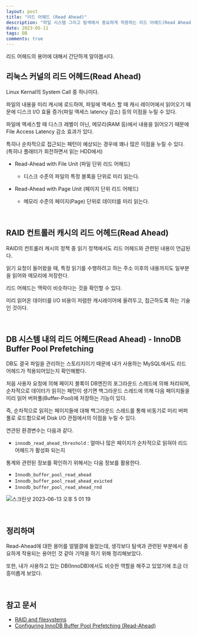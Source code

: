 ```yaml
---
layout: post
title: "리드 어헤드 (Read Ahead)"
description: "파일 시스템 그리고 탐색에서 중요하게 작용하는 리드 어헤드(Read Ahead) 용어에 대한 정리"
date: 2023-05-11
tags: DB
comments: true
---
```


리드 어헤드의 용어에 대해서 간단하게 알아봅시다.


## 리눅스 커널의 리드 어헤드(Read Ahead)

Linux Kernal의 System Call 중 하나이다.

파일의 내용을 미리 캐시에 로드하여, 파일에 액세스 할 때 캐시 레이어에서 읽어오기 때문에 디스크 I/O 효율 증가(파일 액세스 latency 감소) 등의 이점을 누릴 수 있다.

파일에 엑세스할 때 디스크 레벨이 아닌, 메모리(RAM 등)에서 내용을 읽어오기 때문에 File Access Latency 감소 효과가 있다.

특히나 순차적으로 접근되는 패턴이 예상되는 경우에 꽤나 많은 이점을 누릴 수 있다. (특히나 플래터가 회전하면서 읽는 HDD에서)

- Read-Ahead with File Unit (파일 단위 리드 어헤드)
    - 디스크 수준의 파일의 특정 블록을 단위로 미리 읽는다.

- Read-Ahead with Page Unit (페이지 단위 리드 어헤드)
    - 메모리 수준의 페이지(Page) 단위로 데이터를 미리 읽는다.

<br>

## RAID 컨트롤러 캐시의 리드 어헤드(Read Ahead)

RAID의 컨트롤러 캐시의 정책 중 읽기 정책에서도 리드 어헤드와 관련된 내용이 언급된다.

읽기 요청이 들어왔을 때, 특정 읽기를 수행하려고 하는 주소 이후의 내용까지도 일부분을 읽어와 메모리에 저장한다.

리드 어헤드는 맥락이 비슷하다는 것을 확인할 수 있다.

미리 읽어온 데이터를 I/O 비용이 저렴한 캐시레이어에 올려두고, 접근하도록 하는 기술인 것이다.

<br>

## DB 시스템 내의 리드 어헤드(Read Ahead) - InnoDB Buffer Pool Prefetching

DB도 결국 파일을 관리하는 스토리지이기 때문에 내가 사용하는 MySQL에서도 리드 어헤드가 적용되어있는지 확인해봤다.

처음 사용자 요청에 의해 페이지 블록이 DB엔진의 포그라운드 스레드에 의해 처리되며, 순차적으로 데이터가 읽히는 패턴이 생기면 백그라운드 스레드에 의해 다음 페이지들을 미리 읽어 버퍼풀(Buffer-Pool)에 저장하는 기능이 있다.

즉, 순차적으로 읽히는 페이지들에 대해 백그라운드 스레드를 통해 비동기로 미리 버퍼풀로 로드함으로써 Disk I/O 관점에서의 이점을 누릴 수 있다.

연관된 환경변수는 다음과 같다. 

- `innodb_read_ahead_threshold` : 얼마나 많은 페이지가 순차적으로 읽혀야 리드어헤드가 활성화 되는지

통계와 관련된 정보를 확인하기 위해서는 다음 정보를 활용한다.
- `Innodb_buffer_pool_read_ahead`
- `Innodb_buffer_pool_read_ahead_evicted`
- `Innodb_buffer_pool_read_ahead_rnd`

![스크린샷 2023-06-13 오후 5 01 19](https://github.com/parkhuiwo0/parkhuiwo0.github.io/assets/48363085/a94fb672-a3f6-4c06-aaf9-f35144e7f44f)

<br>

## 정리하며

Read-Ahead에 대한 용어를 얼떨결에 들었는데, 생각보다 탐색과 관련된 부분에서 중요하게 작용되는 용어인 것 같아 기억을 하기 위해 정리해보았다.

또한, 내가 사용하고 있는 DB(InnoDB)에서도 비슷한 역할을 해주고 있었기에 조금 더 흥미롭게 보았다.

<br>

## 참고 문서
- [RAID and filesystems](https://raid.wiki.kernel.org/index.php/RAID_and_filesystems)
- [Configuring InnoDB Buffer Pool Prefetching (Read-Ahead)](https://dev.mysql.com/doc/refman/8.0/en/innodb-performance-read_ahead.html)


